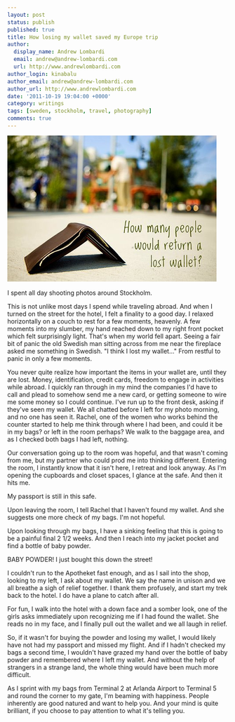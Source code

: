 ```yaml
---
layout: post
status: publish
published: true
title: How losing my wallet saved my Europe trip
author:
  display_name: Andrew Lombardi
  email: andrew@andrew-lombardi.com
  url: http://www.andrewlombardi.com
author_login: kinabalu
author_email: andrew@andrew-lombardi.com
author_url: http://www.andrewlombardi.com
date: '2011-10-19 19:04:00 +0000'
category: writings
tags: [sweden, stockholm, travel, photography]
comments: true
---
```


![Wallet](images/blog/2282037.jpg)

I spent all day shooting photos around Stockholm.

This is not unlike most days I spend while traveling abroad. And when I
turned on the street for the hotel, I felt a finality to a good day. I
relaxed horizontally on a couch to rest for a few moments, heavenly. A
few moments into my slumber, my hand reached down to my right front
pocket which felt surprisingly light. That's when my world fell apart.
Seeing a fair bit of panic the old Swedish man sitting across from me
near the fireplace asked me something in Swedish. "I think I lost my
wallet..." From restful to panic in only a few moments.

<!--more-->

You never quite realize how important the items in your wallet are,
until they are lost. Money, identification, credit cards, freedom to
engage in activities while abroad. I quickly ran through in my mind the
companies I'd have to call and plead to somehow send me a new card, or
getting someone to wire me some money so I could continue. I've run up
to the front desk, asking if they've seen my wallet. We all chatted
before I left for my photo morning, and no one has seen it. Rachel, one
of the women who works behind the counter started to help me think
through where I had been, and could it be in my bags? or left in the
room perhaps? We walk to the baggage area, and as I checked both bags I
had left, nothing.

Our conversation going up to the room was hopeful, and that wasn't
coming from me, but my partner who could prod me into thinking
different. Entering the room, I instantly know that it isn't here, I
retreat and look anyway. As I'm opening the cupboards and closet spaces,
I glance at the safe. And then it hits me.

My passport is still in this safe.

Upon leaving the room, I tell Rachel that I haven't found my wallet. And
she suggests one more check of my bags. I'm not hopeful.

Upon looking through my bags, I have a sinking feeling that this is
going to be a painful final 2 1/2 weeks. And then I reach into my jacket
pocket and find a bottle of baby powder.

BABY POWDER! I just bought this down the street!

I couldn't run to the Apotheket fast enough, and as I sail into the
shop, looking to my left, I ask about my wallet. We say the name in
unison and we all breathe a sigh of relief together. I thank them
profusely, and start my trek back to the hotel. I do have a plane to
catch after all.

For fun, I walk into the hotel with a down face and a somber look, one
of the girls asks immediately upon recognizing me if I had found the
wallet. She reads no in my face, and I finally pull out the wallet and
we all laugh in relief.

So, if it wasn't for buying the powder and losing my wallet, I would
likely have not had my passport and missed my flight. And if I hadn't
checked my bags a second time, I wouldn't have grazed my hand over the
bottle of baby powder and remembered where I left my wallet. And without
the help of strangers in a strange land, the whole thing would have been
much more difficult.

As I sprint with my bags from Terminal 2 at Arlanda Airport to Terminal
5 and round the corner to my gate, I'm beaming with happiness. People
inherently are good natured and want to help you. And your mind is quite
brilliant, if you choose to pay attention to what it's telling you.
